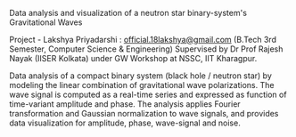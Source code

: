 Data analysis and visualization of a neutron star binary-system's Gravitational Waves

Project - Lakshya Priyadarshi : official.18lakshya@gmail.com (B.Tech 3rd Semester, Computer Science & Engineering)
Supervised by Dr Prof Rajesh Nayak (IISER Kolkata) under GW Workshop at NSSC, IIT Kharagpur.

Data analysis of a compact binary system (black hole / neutron star) by modeling the linear combination of gravitational wave polarizations. The wave signal is computed as a real-time series and expressed as function of time-variant amplitude and phase. The analysis applies Fourier transformation and Gaussian normalization to wave signals, and provides data visualization for amplitude, phase, wave-signal and noise. 
